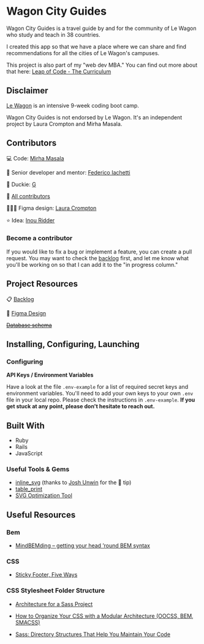# Wagon City Guides

Wagon City Guides is a travel guide by and for the community of Le Wagon who study and teach in 38 countries.

I created this app so that we have a place where we can share and find recommendations for all the cities of Le Wagon's campuses.

This project is also part of my "web dev MBA." You can find out more about that here: [Leap of Code - The Curriculum](https://www.mirhamasala.com/leap-of-code/#curriculum)

## Disclaimer

[Le Wagon](https://www.lewagon.com) is an intensive 9-week coding boot camp.

Wagon City Guides is not endorsed by Le Wagon. It's an independent project by Laura Crompton and Mirha Masala.

## Contributors

💻 Code: [Mirha Masala](https://github.com/mirhamasala)

🦉 Senior developer and mentor: [Federico Iachetti](https://github.com/iachettifederico)

🐥 Duckie: [G](https://github.com/dctrg)

🚀 [All contributors](https://github.com/mirhamasala/lw_city_guide/graphs/contributors)

👩🏼‍🎨 Figma design: [Laura Crompton](https://github.com/lozdesign)

⭐️ Idea: [Inou Ridder](https://github.com/InouRidder)

### Become a contributor

If you would like to fix a bug or implement a feature, you can create a pull request. You may want to check the [backlog](https://github.com/mirhamasala/lw_city_guide/projects/1) first, and let me know what you'll be working on so that I can add it to the "in progress column."

## Project Resources

📋 [Backlog](https://github.com/mirhamasala/lw_city_guide/projects/1)

🎨 [Figma Design](https://www.figma.com/file/bU6KtCjRsrnSN79THTTEvk/le-wagon-city-guide-2.0)

~~[Database schema](https://kitt.lewagon.com/db/2357)~~

## Installing, Configuring, Launching

### Configuring

**API Keys / Environment Variables**

Have a look at the file `.env-example` for a list of required secret keys and environment variables. You'll need to add your own keys to your own `.env` file in your local repo. Please check the instructions in `.env-example`. **If you get stuck at any point, please don't hesitate to reach out.**

## Built With

- Ruby
- Rails
- JavaScript

### Useful Tools & Gems

- [inline_svg](https://github.com/jamesmartin/inline_svg) (thanks to [Josh Unwin](https://github.com/josh-unwin) for the 🎩 tip)
- [table_print](http://tableprintgem.com/)
- [SVG Optimization Tool](https://jakearchibald.github.io/svgomg/)

## Useful Resources

### Bem

- [MindBEMding – getting your head ’round BEM syntax](https://csswizardry.com/2013/01/mindbemding-getting-your-head-round-bem-syntax/)

### CSS

- [Sticky Footer, Five Ways](https://css-tricks.com/couple-takes-sticky-footer/)

### CSS Stylesheet Folder Structure

- [Architecture for a Sass Project](https://www.sitepoint.com/architecture-sass-project/)

- [How to Organize Your CSS with a Modular Architecture
(OOCSS, BEM, SMACSS)](https://snipcart.com/blog/organize-css-modular-architecture)

- [Sass: Directory Structures That Help You Maintain Your Code](https://vanseodesign.com/css/sass-directory-structures/)
